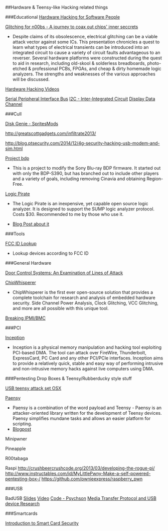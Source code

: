 ##Hardware & Teensy-like Hacking related things


###Educational
[Hardware Hacking for Software People](http://dontstuffbeansupyournose.com/2011/08/25/hardware-hacking-for-software-people/)

[Glitching for n00bs - A journey to coax out chips' inner seccrets](http://media.ccc.de/browse/congress/2014/31c3_-_6499_-_en_-_saal_2_-_201412271715_-_glitching_for_n00bs_-_exide.html#video)
* Despite claims of its obsolescence, electrical glitching can be a viable attack vector against some ICs. This presentation chronicles a quest to learn what types of electrical transients can be introduced into an integrated circuit to cause a variety of circuit faults advantageous to an reverser. Several hardware platforms were constructed during the quest to aid in research, including old-skool & solderless breadboards, photo-etched & professional PCBs, FPGAs, and cheap & dirty homemade logic analyzers. The strengths and weaknesses of the various approaches will be discussed.

[Hardware Hacking Videos](http://vimeo.com/album/1632121)

[Serial Peripheral Interface Bus](https://en.wikipedia.org/wiki/Serial_Peripheral_Interface_Bus)
[I2C - Inter-Integrated Circuit](https://en.wikipedia.org/wiki/I%C2%B2C)
[Display Data Channel](https://en.wikipedia.org/wiki/Display_Data_Channel)


###Cull


[Disk Genie - SpritesMods](http://spritesmods.com/?art=diskgenie)


http://greatscottgadgets.com/infiltrate2013/

http://blog.ptsecurity.com/2014/12/4g-security-hacking-usb-modem-and-sim.html

[Project bdp](http://www.malcolmstagg.com/bdp-s390.html)
* This is a project to modify the Sony Blu-ray BDP firmware. It started out with only the BDP-S390, but has branched out to include other players and a variety of goals, including removing Cinavia and obtaining Region-Free.




[Logic Pirate](http://dangerousprototypes.com/docs/Logic_Pirate)
* The Logic Pirate is an inexpensive, yet capable open source logic analyzer. It is designed to support the SUMP logic analyzer protocol. Costs $30. Recommended to me by those who use it.

* [Blog Post about it](http://dangerousprototypes.com/2014/04/15/new-prototype-logic-pirate-8-channel-256k-sample-60msps-logic-analyzer/)


###Tools

[FCC ID Lookup](http://transition.fcc.gov/oet/ea/fccid/)
* Lookup devices according to FCC ID



###General Hardware

[Door Control Systems: An Examination of Lines of Attack](https://www.nccgroup.com/en/blog/2013/09/door-control-systems-an-examination-of-lines-of-attack/)

[ChipWhisperer](http://www.newae.com/chipwhisperer)
* ChipWhisperer is the first ever open-source solution that provides a complete toolchain for research and analysis of embedded hardware security. Side Channel Power Analysis, Clock Glitching, VCC Glitching, and more are all possible with this unique tool.


[Breaking IPMI/BMC](http://fish2.com/ipmi/how-to-break-stuff.html)





###PCI


[Inception](https://github.com/carmaa/inception)
* Inception is a physical memory manipulation and hacking tool exploiting PCI-based DMA. The tool can attack over FireWire, Thunderbolt, ExpressCard, PC Card and any other PCI/PCIe interfaces. Inception aims to provide a relatively quick, stable and easy way of performing intrusive and non-intrusive memory hacks against live computers using DMA.




###Pentesting Drop Boxes & Teensy/Rubberducky style stuff

[USB teensy attack set OSX](http://samy.pl/usbdriveby/)

[Paensy](https://github.com/Ozuru/Paensy)
* Paensy is a combination of the word payload and Teensy - Paensy is an attacker-oriented library written for the development of Teensy devices. Paensy simplifies mundane tasks and allows an easier platform for scripting.
* [Blogpost](http://malware.cat/?p=89)




Minipwner


Pineapple


R00tabaga

Raspi
http://crushbeercrushcode.org/2013/03/developing-the-rogue-pi/
http://www.instructables.com/id/MyLittlePwny-Make-a-self-powered-pentesting-box-/
https://github.com/pwnieexpress/raspberry_pwn




###USB

BadUSB
[Slides](https://srlabs.de/blog/wp-content/uploads/2014/11/SRLabs-BadUSB-Pacsec-v2.pdf)
[Video](https://www.youtube.com/watch?v=nuruzFqMgIw)
[Code - Psychson](https://github.com/adamcaudill/Psychson) 
[Media Transfer Protocol and USB device Research](http://nicoleibrahim.com/part-1-mtp-and-ptp-usb-device-research/)



###Smartcards





[Introduction to Smart Card Security](http://resources.infosecinstitute.com/introduction-smartcard-security/)